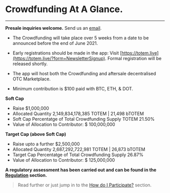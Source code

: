 # Crowdfunding At A Glance.

---
**Presale inquiries welcome.** Send us an <a href="mailto:info@totemaccounting.com?subject=Presale Inquiry">email</a>.

* The Crowdfunding will take place over 5 weeks from a date to be announced before the end of June 2021.

* Early registrations should be made in the app: Visit [https://totem.live](https://totem.live/?form=NewsletterSignup). Formal registration will be released shortly. <!-- Visit [https://totem.live](https://totem.live/?module=Crowdfunding) -->

* The app will host both the Crowdfunding and aftersale decentralised OTC Marketplace.

* Minimum contribution is $100 paid with BTC, ETH, & DOT. 

**Soft Cap** 

* Raise $1,000,000  
* Allocated Quantity 2,149,834,178,385 TOTEM | 21,498 bTOTEM 
* Soft Cap Percentatge of Total Crowdfunding Supply TOTEM 21.50%
* Value of Allocation to Contributor: $ 100,000,000

**Target Cap (above Soft Cap)**

* Raise upto a further $2,500,000  
* Allocated Quantity 2,687,292,722,981 TOTEM |  26,873 bTOTEM
* Target Cap Percentatge of Total Crowdfunding Supply 26.87%
* Value of Allocation to Contributor: $ 125,000,000

**A regulatory assessment has been carried out and can be found in the [Regulation](Crowdfunding-docs/regulation.md) section.**

> Read further or just jump in to the [How do I Participate?](Crowdfunding-docs/Crowdfunding-how-to.md) section.